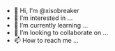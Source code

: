 - 👋 Hi, I’m @xisobreaker
- 👀 I’m interested in ...
- 🌱 I’m currently learning ...
- 💞️ I’m looking to collaborate on ...
- 📫 How to reach me ...

<!---
xisobreaker/xisobreaker is a ✨ special ✨ repository because its `README.md` (this file) appears on your GitHub profile.
You can click the Preview link to take a look at your changes.
--->

